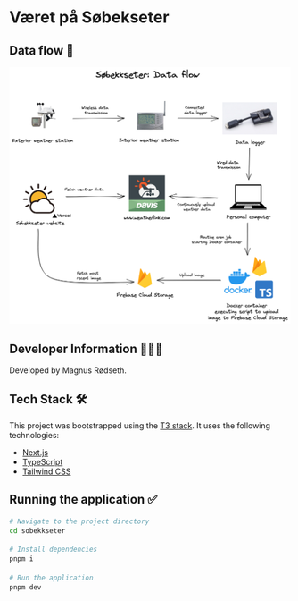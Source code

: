 # Været på Søbekseter

## Data flow 📝

![Data flow](./static/data-flow.png)

## Developer Information 🙋🏼‍♂️

Developed by Magnus Rødseth.

## Tech Stack 🛠

This project was bootstrapped using the [T3 stack](https://create.t3.gg/). It uses the following technologies:

- [Next.js](https://nextjs.org/)
- [TypeScript](https://www.typescriptlang.org/)
- [Tailwind CSS](https://tailwindcss.com/)

## Running the application ✅

```sh
# Navigate to the project directory
cd sobekkseter

# Install dependencies
pnpm i

# Run the application
pnpm dev
```
